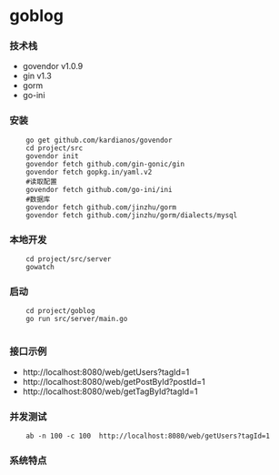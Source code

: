 # goblog

### 技术栈

* govendor v1.0.9
* gin v1.3
* gorm 
* go-ini

### 安装
```
    go get github.com/kardianos/govendor
    cd project/src
    govendor init
    govendor fetch github.com/gin-gonic/gin
    govendor fetch gopkg.in/yaml.v2
    #读取配置
    govendor fetch github.com/go-ini/ini
    #数据库
    govendor fetch github.com/jinzhu/gorm
    govendor fetch github.com/jinzhu/gorm/dialects/mysql
```
### 本地开发

``` 
    cd project/src/server
    gowatch
```


### 启动
```
    cd project/goblog
    go run src/server/main.go
    
```

### 接口示例

* http://localhost:8080/web/getUsers?tagId=1
* http://localhost:8080/web/getPostById?postId=1
* http://localhost:8080/web/getTagById?tagId=1

### 并发测试

``` 
    ab -n 100 -c 100  http://localhost:8080/web/getUsers?tagId=1
```



### 系统特点


